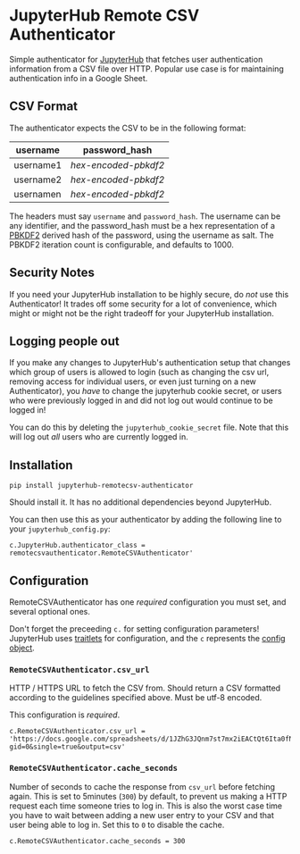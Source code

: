 # JupyterHub Remote CSV Authenticator #

Simple authenticator for [JupyterHub](http://github.com/jupyter/jupyterhub/)
that fetches user authentication information from a CSV file over HTTP. Popular
use case is for maintaining authentication info in a Google Sheet.

## CSV Format ##

The authenticator expects the CSV to be in the following format:

| username  | password_hash        |
| ----------|----------------------|
| username1 | *hex-encoded-pbkdf2* |
| username2 | *hex-encoded-pbkdf2* |
| usernamen | *hex-encoded-pbkdf2* |

The headers must say `username` and `password_hash`. The username can be any
identifier, and the password_hash must be a hex representation of a [PBKDF2](https://en.wikipedia.org/wiki/PBKDF2)
derived hash of the password, using the username as salt. The PBKDF2 iteration
count is configurable, and defaults to 1000.

## Security Notes ##

If you need your JupyterHub installation to be highly secure, do *not* use this
Authenticator! It trades off some security for a lot of convenience, which might
or might not be the right tradeoff for your JupyterHub installation.

## Logging people out ##

If you make any changes to JupyterHub's authentication setup that changes
which group of users is allowed to login (such as changing the csv url,
removing access for individual users, or even just turning on a new Authenticator), you *have* to change the  jupyterhub cookie secret, or 
users who were previously logged in and did not log out would continue to be
logged in!

You can do this by deleting the `jupyterhub_cookie_secret` file. Note 
that this will log out *all* users who are currently logged in.

## Installation ##

```
pip install jupyterhub-remotecsv-authenticator
```

Should install it. It has no additional dependencies beyond JupyterHub.

You can then use this as your authenticator by adding the following line to
your `jupyterhub_config.py`:

```
c.JupyterHub.authenticator_class = remotecsvauthenticator.RemoteCSVAuthenticator'
```

## Configuration ##

RemoteCSVAuthenticator has one *required* configuration you must set, and 
several optional ones.

Don't forget the preceeding `c.` for setting configuration parameters! 
JupyterHub uses [traitlets](https://traitlets.readthedocs.io) for 
configuration, and the `c` represents the [config object](https://traitlets.readthedocs.io/en/stable/config.html).

### `RemoteCSVAuthenticator.csv_url` ###

HTTP / HTTPS URL to fetch the CSV from. Should return a CSV formatted 
according to the guidelines specified above. Must be utf-8 encoded.

This configuration is *required*.

```
c.RemoteCSVAuthenticator.csv_url = 'https://docs.google.com/spreadsheets/d/1JZhG3JQnm7st7mx2iEACtQt6Ita0fNTaatzBjz3plKo/pub?gid=0&single=true&output=csv'
```

### `RemoteCSVAuthenticator.cache_seconds` ###

Number of seconds to cache the response from `csv_url` before fetching again.
This is set to 5minutes (`300`) by default, to prevent us making a HTTP
request each time someone tries to log in. This is also the worst case
time you have to wait between adding a new user entry to your CSV and that
user being able to log in. Set this to `0` to disable the cache.

```
c.RemoteCSVAuthenticator.cache_seconds = 300
```
